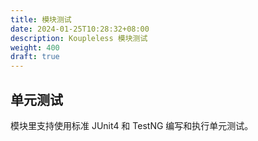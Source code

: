 ```yaml
---
title: 模块测试
date: 2024-01-25T10:28:32+08:00
description: Koupleless 模块测试
weight: 400
draft: true
---
```



## 单元测试
模块里支持使用标准 JUnit4 和 TestNG 编写和执行单元测试。

<br/>
<br/>
